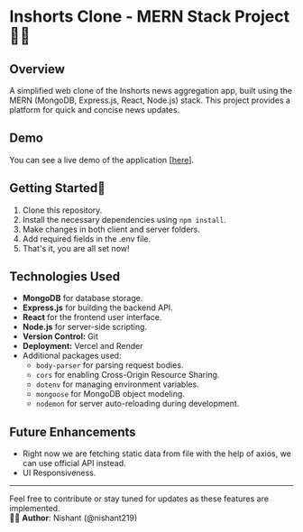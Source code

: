 # Inshorts Clone - MERN Stack Project👨‍💻

## Overview
A simplified web clone of the Inshorts news aggregation app, built using the MERN (MongoDB, Express.js, React, Node.js) stack. This project provides a platform for quick and concise news updates.

## Demo
You can see a live demo of the application [[here](https://inshort-clone-client.vercel.app/)].


## Getting Started🚀 
1. Clone this repository.
2. Install the necessary dependencies using `npm install`.
3. Make changes in both client and server folders.
4. Add required fields in the .env file.
5. That's it, you are all set now!



## Technologies Used

- **MongoDB** for database storage.
- **Express.js** for building the backend API.
- **React** for the frontend user interface.
- **Node.js** for server-side scripting.
-  **Version Control:** Git
-  **Deployment:** Vercel and Render
- Additional packages used:
  - `body-parser` for parsing request bodies.
  - `cors` for enabling Cross-Origin Resource Sharing.
  - `dotenv` for managing environment variables.
  - `mongoose` for MongoDB object modeling.
  - `nodemon` for server auto-reloading during development.
 
  
## Future Enhancements
- Right now we are fetching static data from file with the help of axios, we can use official API instead.
- UI Responsiveness.

---------------------------------------------------------------------------------------------

Feel free to contribute or stay tuned for updates as these features are implemented. <br/>
👨‍💻 **Author**: Nishant (@nishant219)

